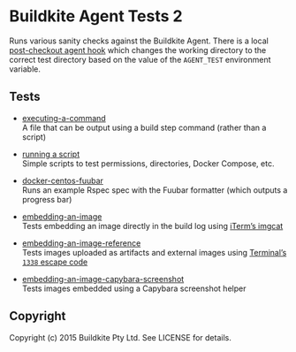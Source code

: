 # Buildkite Agent Tests 2

Runs various sanity checks against the Buildkite Agent. There is a local [post-checkout agent hook](.buildkite/hooks/post-checkout) which changes the working directory to the correct test directory based on the value of the `AGENT_TEST` environment variable.

## Tests

* [executing-a-command](tests/executing-a-command)
<br>A file that can be output using a build step command (rather than a script)

* [running a script](tests/running-a-script)
<br>Simple scripts to test permissions, directories, Docker Compose, etc.

* [docker-centos-fuubar](tests/docker-centos-fuubar)
<br>Runs an example Rspec spec with the Fuubar formatter (which outputs a progress bar)

* [embedding-an-image](tests/embedding-an-image)
<br>Tests embedding an image directly in the build log using [iTerm’s imgcat](http://iterm2.com/images.html#/section/home)

* [embedding-an-image-reference](tests/embedding-an-image-reference)
<br>Tests images uploaded as artifacts and external images using [Terminal’s `1338` escape code](http://buildkite.github.io/terminal/)

* [embedding-an-image-capybara-screenshot](tests/embedding-an-image-capybara-screenshot)
<br>Tests images embedded using a Capybara screenshot helper

## Copyright

Copyright (c) 2015 Buildkite Pty Ltd. See LICENSE for details.

